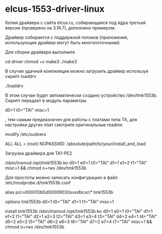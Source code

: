 # elcus-1553-driver-linux
Копия драйвера с сайта elcus.ru, собирающаяся под ядра третьей версии (проверено на 3.16.7), дополнено примером.

Драйвер собирается с поддержкой потоков (приложения, использующие драйвер могут быть многопоточными)

Для сборки драйвера выполните

cd driver
chmod +x make3
./make3


В случае удачной компиляции можно загрузить драйвер используя скрипт loaddrv

./loaddrv


В этом случае будет автоматически создано устройство /dev/tmk1553b. Скрипт передает в модуль параметры 

d0=1 t0="TAI" misc=1 

, тем самым предназначен для работы с платами типа TA, для настройки других плат смотрите оригинальные readme

modify /etc/sudoers


ALL    ALL = (root) NOPASSWD: /absolute/path/to/your/install_and_load


Загрузка драйвера для TA1-PE2

/sbin/insmod /opt/tmk1553b.ko d0=1 e0=1 t0="TAI" d1=1 e1=2 t1="TAI" misc=1 && chmod o+rwx /dev/tmk1553b


Для простоты можно записать конфигурацию в файл /etc/modprobe.d/tmk1553b.conf


  alias pci:v000010b5d00009030sv*sd*bc*sc*i* tmk1553b
  
  options tmk1553b d0=1 t0="TAI" d1=1 t1="TAI" misc=1
  
  install tmk1553b /sbin/insmod /opt/tmk1553b.ko d0=1 e0=1 t0="TAI" d1=1 e1=2 t1="TAI" d2=1 e2=3 t2="TAI" d3=1 e3=4 t3="TAI" d4=2 e4=1 t4="TAI" d5=2 e5=2 t5="TAI" d6=2 e6=3 t6="TAI" d7=2 e7=4 t7="TAI"   misc=1 && chmod o+rwx /dev/tmk1553b

